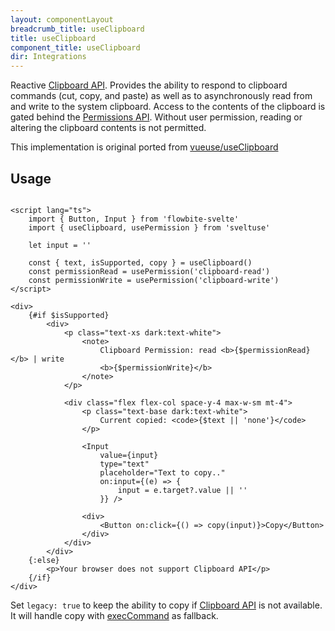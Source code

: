 ```yaml
---
layout: componentLayout
breadcrumb_title: useClipboard
title: useClipboard
component_title: useClipboard
dir: Integrations
---
```


Reactive [Clipboard API](https://developer.mozilla.org/en-US/docs/Web/API/Clipboard_API). Provides the ability to respond to clipboard commands (cut, copy, and paste) as well as to asynchronously read from and write to the system clipboard. Access to the contents of the clipboard is gated behind the [Permissions API](https://developer.mozilla.org/en-US/docs/Web/API/Permissions_API). Without user permission, reading or altering the clipboard contents is not permitted.

This implementation is original ported from [vueuse/useClipboard](https://vueuse.org/core/useClipboard)

## Usage

```svelte example

<script lang="ts">
	import { Button, Input } from 'flowbite-svelte'
	import { useClipboard, usePermission } from 'sveltuse'

	let input = ''

	const { text, isSupported, copy } = useClipboard()
	const permissionRead = usePermission('clipboard-read')
	const permissionWrite = usePermission('clipboard-write')
</script>

<div>
	{#if $isSupported}
		<div>
			<p class="text-xs dark:text-white">
				<note>
					Clipboard Permission: read <b>{$permissionRead}</b> | write
					<b>{$permissionWrite}</b>
				</note>
			</p>

			<div class="flex flex-col space-y-4 max-w-sm mt-4">
				<p class="text-base dark:text-white">
					Current copied: <code>{$text || 'none'}</code>
				</p>

				<Input
					value={input}
					type="text"
					placeholder="Text to copy.."
					on:input={(e) => {
						input = e.target?.value || ''
					}} />

				<div>
					<Button on:click={() => copy(input)}>Copy</Button>
				</div>
			</div>
		</div>
	{:else}
		<p>Your browser does not support Clipboard API</p>
	{/if}
</div>

```

Set `legacy: true` to keep the ability to copy if [Clipboard API](https://developer.mozilla.org/en-US/docs/Web/API/Clipboard_API) is not available. It will handle copy with [execCommand](https://developer.mozilla.org/en-US/docs/Web/API/Document/execCommand) as fallback.
